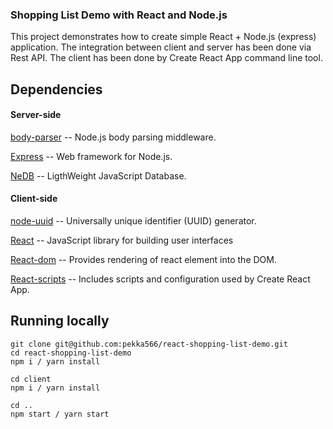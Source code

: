 ### Shopping List Demo with React and Node.js

This project demonstrates how to create simple React + Node.js (express) application. The integration between client and server has been done via Rest API. The client has been done by Create React App command line tool.

## Dependencies

#### Server-side

[body-parser](https://github.com/expressjs/body-parser)
 -- Node.js body parsing middleware.

[Express](https://expressjs.com/) -- Web framework for Node.js.

[NeDB](https://github.com/louischatriot/nedb) -- LigthWeight JavaScript Database.

#### Client-side

[node-uuid](https://github.com/kelektiv/node-uuid) -- Universally unique identifier (UUID) generator.

[React](https://github.com/facebook/react/) -- JavaScript library for building user interfaces

[React-dom](https://github.com/facebook/react/tree/master/packages/react-dom) -- Provides rendering of react element into the DOM.

[React-scripts](https://github.com/facebookincubator/create-react-app/tree/master/packages/react-scripts)  -- Includes scripts and configuration used by Create React App.

## Running locally

```
git clone git@github.com:pekka566/react-shopping-list-demo.git
cd react-shopping-list-demo
npm i / yarn install

cd client
npm i / yarn install

cd ..
npm start / yarn start
```
